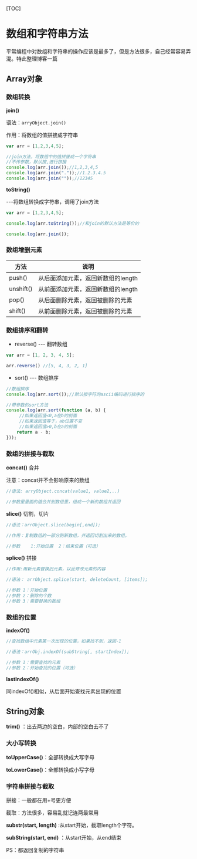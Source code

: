 [TOC]



# 数组和字符串方法

​	平常编程中对数组和字符串的操作应该是最多了，但是方法很多，自己经常容易弄混。特此整理博客一篇



## Array对象

### 数组转换

**join()**

语法：`arryObject.join()`

作用：将数组的值拼接成字符串

```javascript
var arr = [1,2,3,4,5];

//join方法，将数组中的值拼接成一个字符串
//不传参数，默认按,进行拼接
console.log(arr.join());//1,2,3,4,5
console.log(arr.join("."));//1.2.3.4.5
console.log(arr.join(""));//12345

```



**toString()**

---将数组转换成字符串，调用了join方法

```javascript
var arr = [1,2,3,4,5];

console.log(arr.toString());//和join的默认方法是等价的

console.log(arr.join());

```





### 数组增删元素

| 方法        | 说明                   |
| --------- | -------------------- |
| push()    | 从后面添加元素，返回新数组的length |
| unshift() | 从前面添加元素，返回新数组的length |
| pop()     | 从后面删除元素，返回被删除的元素     |
| shift()   | 从前面删除元素，返回被删除的元素     |





### 数组排序和翻转

- reverse() --- 翻转数组

```javascript
var arr = [1, 2, 3, 4, 5];

arr.reverse() //[5, 4, 3, 2, 1]
```



- sort() --- 数组排序

```javascript
//数组排序
console.log(arr.sort());//默认按字符的ascii编码进行排序的

//带参数的sort方法
console.log(arr.sort(function (a, b) {
	 //如果返回值<0,a在b的前面
	 //如果返回值等于，ab位置不变
	 //如果返回值>0,b在a的前面
    return a - b;
}));

```



### 数组的拼接与截取

**concat()**		合并

注意：concat并不会影响原来的数组

```javascript
//语法: arryObject.concat(value1, value2,..)

//参数里里面的值合并到数组里，组成一个新的数组并返回
```



**slice()**	切割，切片

```javascript
//语法：arrObject.slice(begin[,end]);

//作用：复制数组的一部分到新数组，并返回切割出来的数组。

//参数	1:开始位置	2：结束位置（可选）
```



**splice()**	  拼接

```javascript
//作用:用新元素替换旧元素，以此修改元素的内容

//语法： arrObject.splice(start, deleteCount, [items]);

//参数 1：开始位置
//参数 2：删除的个数
//参数 3：需要替换的数组

```





### 数组的位置

**indexOf()**

```javascript
//查找数组中元素第一次出现的位置，如果找不到，返回-1

//语法：arrObj.indexOf(subString[, startIndex]);

//参数 1：需要查找的元素
//参数 2：开始查找的位置（可选）
```





**lastIndexOf()**

同indexOf()相似，从后面开始查找元素出现的位置







## String对象

**trim()** ：出去两边的空白，内部的空白去不了



### 大小写转换

**toUpperCase()**：全部转换成大写字母

**toLowerCase()**：全部转换成小写字母 



### 字符串拼接与截取

拼接：一般都在用+号更方便



截取：方法很多，容易乱就记连两最常用

**substr(start, length)**  :从start开始，截取length个字符。

**subString(start, end)**  ：从start开始，从end结束

PS：都返回复制的字符串

